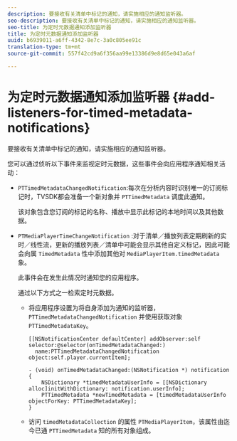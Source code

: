 ```yaml
---
description: 要接收有关清单中标记的通知，请实施相应的通知监听器。
seo-description: 要接收有关清单中标记的通知，请实施相应的通知监听器。
seo-title: 为定时元数据通知添加监听器
title: 为定时元数据通知添加监听器
uuid: b6939011-a6ff-4342-8e7c-3a0c805ee91c
translation-type: tm+mt
source-git-commit: 557f42cd9a6f356aa99e13386d9e8d65e043a6af

---
```



# 为定时元数据通知添加监听器 {#add-listeners-for-timed-metadata-notifications}

要接收有关清单中标记的通知，请实施相应的通知监听器。

您可以通过侦听以下事件来监视定时元数据，这些事件会向应用程序通知相关活动：

* `PTTimedMetadataChangedNotification`:每次在分析内容时识别唯一的订阅标记时，TVSDK都会准备一个新对象并 `PTTimedMetadata` 调度此通知。

   该对象包含您订阅的标记的名称、播放中显示此标记的本地时间以及其他数据。

* `PTMediaPlayerTimeChangeNotification` :对于清单／播放列表定期刷新的实时／线性流，更新的播放列表／清单中可能会显示其他自定义标记，因此可能会向属 `TimedMetadata` 性中添加其他对 `MediaPlayerItem.timedMetadata` 象。

   此事件会在发生此情况时通知您的应用程序。

   通过以下方式之一检索定时元数据。

   * 将应用程序设置为将自身添加为通知的监听器， `PTTimedMetadataChangedNotification` 并使用获取对象 `PTTimedMetadataKey`。

      ```
      [[NSNotificationCenter defaultCenter] addObserver:self selector:@selector(onTimedMetadataChanged:)  
        name:PTTimedMetadataChangedNotification object:self.player.currentItem]; 
      
      - (void) onTimedMetadataChanged:(NSNotification *) notification { 
          NSDictionary *timedMetadataUserInfo = [[NSDictionary alloc]initWithDictionary: notification.userInfo]; 
          PTTimedMetadata *newTimedMetadata = [timedMetadataUserInfo objectForKey: PTTimedMetadataKey]; 
      }
      ```

   * 访问 `timedMetadataCollection` 的属性 `PTMediaPlayerItem`，该属性由迄今已通 `PTTimedMetadata` 知的所有对象组成。